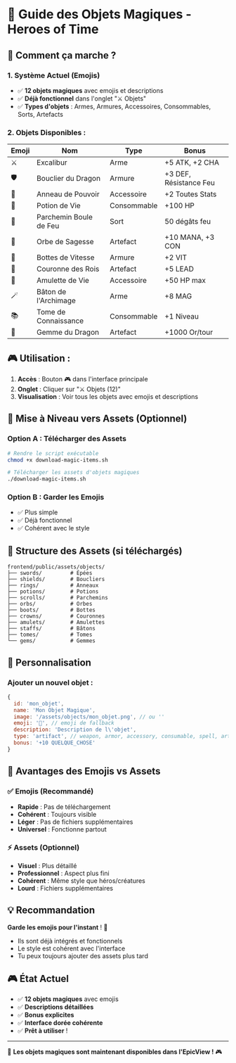 # 🔮 Guide des Objets Magiques - Heroes of Time

## 🎯 Comment ça marche ?

### 1. **Système Actuel (Emojis)**
- ✅ **12 objets magiques** avec emojis et descriptions
- ✅ **Déjà fonctionnel** dans l'onglet "⚔️ Objets"
- ✅ **Types d'objets** : Armes, Armures, Accessoires, Consommables, Sorts, Artefacts

### 2. **Objets Disponibles :**
| Emoji | Nom | Type | Bonus |
|-------|-----|------|-------|
| ⚔️ | Excalibur | Arme | +5 ATK, +2 CHA |
| 🛡️ | Bouclier du Dragon | Armure | +3 DEF, Résistance Feu |
| 💍 | Anneau de Pouvoir | Accessoire | +2 Toutes Stats |
| 🧪 | Potion de Vie | Consommable | +100 HP |
| 📜 | Parchemin Boule de Feu | Sort | 50 dégâts feu |
| 🔮 | Orbe de Sagesse | Artefact | +10 MANA, +3 CON |
| 👢 | Bottes de Vitesse | Armure | +2 VIT |
| 👑 | Couronne des Rois | Artefact | +5 LEAD |
| 🔱 | Amulette de Vie | Accessoire | +50 HP max |
| 🪄 | Bâton de l'Archimage | Arme | +8 MAG |
| 📚 | Tome de Connaissance | Consommable | +1 Niveau |
| 💎 | Gemme du Dragon | Artefact | +1000 Or/tour |

## 🎮 Utilisation :
1. **Accès** : Bouton 🎮 dans l'interface principale
2. **Onglet** : Cliquer sur "⚔️ Objets (12)"
3. **Visualisation** : Voir tous les objets avec emojis et descriptions

## 🔄 Mise à Niveau vers Assets (Optionnel)

### Option A : **Télécharger des Assets**
```bash
# Rendre le script exécutable
chmod +x download-magic-items.sh

# Télécharger les assets d'objets magiques
./download-magic-items.sh
```

### Option B : **Garder les Emojis**
- ✅ Plus simple
- ✅ Déjà fonctionnel
- ✅ Cohérent avec le style

## 📁 Structure des Assets (si téléchargés)
```
frontend/public/assets/objects/
├── swords/         # Épées
├── shields/        # Boucliers
├── rings/          # Anneaux
├── potions/        # Potions
├── scrolls/        # Parchemins
├── orbs/           # Orbes
├── boots/          # Bottes
├── crowns/         # Couronnes
├── amulets/        # Amulettes
├── staffs/         # Bâtons
├── tomes/          # Tomes
└── gems/           # Gemmes
```

## 🎨 Personnalisation

### Ajouter un nouvel objet :
```javascript
{ 
  id: 'mon_objet', 
  name: 'Mon Objet Magique', 
  image: '/assets/objects/mon_objet.png', // ou ''
  emoji: '🌟', // emoji de fallback
  description: 'Description de l\'objet',
  type: 'artifact', // weapon, armor, accessory, consumable, spell, artifact
  bonus: '+10 QUELQUE_CHOSE'
}
```

## 🔧 Avantages des Emojis vs Assets

### ✅ **Emojis** (Recommandé)
- **Rapide** : Pas de téléchargement
- **Cohérent** : Toujours visible
- **Léger** : Pas de fichiers supplémentaires
- **Universel** : Fonctionne partout

### ⚡ **Assets** (Optionnel)
- **Visuel** : Plus détaillé
- **Professionnel** : Aspect plus fini
- **Cohérent** : Même style que héros/créatures
- **Lourd** : Fichiers supplémentaires

## 💡 Recommandation
**Garde les emojis pour l'instant** ! 🎯
- Ils sont déjà intégrés et fonctionnels
- Le style est cohérent avec l'interface
- Tu peux toujours ajouter des assets plus tard

## 🎮 État Actuel
- ✅ **12 objets magiques** avec emojis
- ✅ **Descriptions détaillées** 
- ✅ **Bonus explicites**
- ✅ **Interface dorée cohérente**
- ✅ **Prêt à utiliser** !

---

🔮 **Les objets magiques sont maintenant disponibles dans l'EpicView !** 🎮 